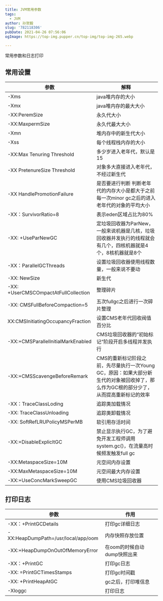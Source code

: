 ```yaml
---
title: JVM常用参数
tags:
  - JVM
author: 孙贺毅
slug: '782118306'
pubDate: 2021-04-26 07:56:06
ogImage: https://top-img.pupper.cn/top-img/top-img-265.webp

---
```


常用参数和日志打印

<!-- more -->

## 常用设置

| 参数                                 | 解释                                                         |
| ------------------------------------ | ------------------------------------------------------------ |
| -Xms                                 | java堆内存的大小                                             |
| -Xmx                                 | java堆内存的最大大小                                         |
| -XX:PeremSize                        | 永久代大小                                                   |
| -XX:MaxpermSize                      | 永久代最大大小                                               |
| -Xmn                                 | 堆内存中的新生代大小                                         |
| -Xss                                 | 每个线程栈内存的大小                                         |
| -XX:Max Tenuring Threshold           | 多少岁进入老年代，默认是15                                   |
| -XX PretenureSize Threshold          | 对象多大直接进入老年代，不经过新生代                         |
| -XX HandlePromotionFailure           | 是否要进行判断 判断老年代的内存大小是都大于之前每一次minor gc之后的进入老年代的对象的平均大小 |
| -XX：SurvivorRatio=8                 | 表示eden区域占比为80%                                        |
| -XX: +UseParNewGC                    | 定垃圾回收器为ParNew，一般来说机器是几核，垃圾回收器并发执行的线程就会有几个，四核机器就是4个，8核机器就是8个 |
| -XX：ParallelGCThreads               | 设置垃圾回收器使用线程数量，一般来说不要动                   |
| -XX: NewSize                         | 新生代                                                       |
| -XX: +UserCMSCOmpactAtFullCollection | 整理碎片                                                     |
| -XX: CMSFullBeforeCompaction=5       | 五次fullgc之后进行一次碎片整理                               |
| XX:CMSInitiatingOccupancyFraction    | 设置CMS老年代回收阀值百分比                                  |
| -XX:+CMSParallelInitialMarkEnabled   | CMS垃圾回收器的“初始标记”阶段开启多线程并发执行              |
| -XX:+CMSScavengeBeforeRemark         | CMS的重新标记阶段之前，先尽量执行一次Young GC，原因：如果大部分新生代的对象被回收掉了，那么作为GC根的部分少了，从而提高重新标记的效率 |
| -XX：TraceClassLoding                | 追踪类加载情况                                               |
| -XX: TraceClassUnloading             | 追踪类卸载情况                                               |
| -XX: SoftRefLRUPolicyMSPerMB         | 软引用存活时间                                               |
| -XX:+DisableExplicltGC               | 禁止显示执行GC，为了避免开发工程师调用system.gc()，在流量高时候频发触发full gc |
| -XX:MetaspaceSize=10M                | 元空间内存设置                                               |
| -XX:MaxMetaspaceSize=10M             | 元空间最大内存设置                                           |
| -XX:+UseConcMarkSweepGC              | 使用CMS垃圾回收器                                            |

## 打印日志

| 参数                                | 作用                        |
| ----------------------------------- | --------------------------- |
| -XX：+PrintGCDetails                | 打印gc详细日志              |
| -XX:HeapDumpPath=/usr/local/app/oom | 内存快照存放位置            |
| -XX:+HeapDumpOnOutOfMemoryError     | 在oom的时候自动dump快照出来 |
| -XX：+PrintGC                       | 打印gc日志                  |
| -XX: =PrintGCTimesStamps            | 打印gc时间戳                |
| -XX: +PrintHeapAtGC                 | gc之后，打印堆信息          |
| -Xloggc                             | 打印日志                    |

